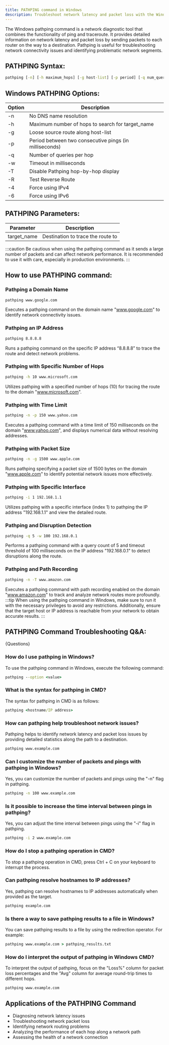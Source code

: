 ```yaml
---
title: PATHPING command in Windows
description: Troubleshoot network latency and packet loss with the Windows pathping command.
---
```


The Windows pathping command is a network diagnostic tool that combines the functionality of ping and traceroute. It provides detailed information on network latency and packet loss by sending packets to each router on the way to a destination. Pathping is useful for troubleshooting network connectivity issues and identifying problematic network segments.

## PATHPING Syntax:
```cmd
pathping [-n] [-h maximum_hops] [-g host-list] [-p period] [-q num_queries] [-w timeout] [-T] [-R] [-g host-list] [-w timeout] [-4] [-6] target_name
```

## Windows PATHPING Options:
| Option     | Description                              |
|------------|------------------------------------------|
| -n         | No DNS name resolution                   |
| -h         | Maximum number of hops to search for target_name |
| -g         | Loose source route along host-list       |
| -p         | Period between two consecutive pings (in milliseconds) |
| -q         | Number of queries per hop               |
| -w         | Timeout in milliseconds                 |
| -T         | Disable Pathping hop-by-hop display     |
| -R         | Test Reverse Route                       |
| -4         | Force using IPv4                        |
| -6         | Force using IPv6                        |

## PATHPING Parameters:
| Parameter   | Description                            |
|-------------|----------------------------------------|
| target_name | Destination to trace the route to      |

:::caution
Be cautious when using the pathping command as it sends a large number of packets and can affect network performance. It is recommended to use it with care, especially in production environments.
:::
## How to use PATHPING command:
### Pathping a Domain Name
```cmd
pathping www.google.com
```
Executes a pathping command on the domain name "www.google.com" to identify network connectivity issues.

### Pathping an IP Address
```cmd
pathping 8.8.8.8
```
Runs a pathping command on the specific IP address “8.8.8.8” to trace the route and detect network problems.

### Pathping with Specific Number of Hops
```cmd
pathping -h 10 www.microsoft.com
```
Utilizes pathping with a specified number of hops (10) for tracing the route to the domain "www.microsoft.com".

### Pathping with Time Limit
```cmd
pathping -n -p 150 www.yahoo.com
```
Executes a pathping command with a time limit of 150 milliseconds on the domain "www.yahoo.com", and displays numerical data without resolving addresses.

### Pathping with Packet Size
```cmd
pathping -n -g 1500 www.apple.com
```
Runs pathping specifying a packet size of 1500 bytes on the domain "www.apple.com" to identify potential network issues more effectively.

### Pathping with Specific Interface
```cmd
pathping -i 1 192.168.1.1
```
Utilizes pathping with a specific interface (index 1) to pathping the IP address "192.168.1.1" and view the detailed route.

### Pathping and Disruption Detection
```cmd
pathping -q 5 -w 100 192.168.0.1
```
Performs a pathping command with a query count of 5 and timeout threshold of 100 milliseconds on the IP address "192.168.0.1" to detect disruptions along the route.

### Pathping and Path Recording
```cmd
pathping -n -T www.amazon.com
```
Executes a pathping command with path recording enabled on the domain "www.amazon.com" to track and analyze network routes more profoundly.
:::tip
When using the pathping command in Windows, make sure to run it with the necessary privileges to avoid any restrictions. Additionally, ensure that the target host or IP address is reachable from your network to obtain accurate results.
:::

## PATHPING Command Troubleshooting Q&A:
{Questions}

### How do I use pathping in Windows?
To use the pathping command in Windows, execute the following command:
```cmd
pathping --option <value>
```

### What is the syntax for pathping in CMD?
The syntax for pathping in CMD is as follows:
```cmd
pathping <hostname/IP address>
```

### How can pathping help troubleshoot network issues?
Pathping helps to identify network latency and packet loss issues by providing detailed statistics along the path to a destination.
```cmd
pathping www.example.com
```

### Can I customize the number of packets and pings with pathping in Windows?
Yes, you can customize the number of packets and pings using the "-n" flag in pathping. 
```cmd
pathping -n 100 www.example.com
```

### Is it possible to increase the time interval between pings in pathping?
Yes, you can adjust the time interval between pings using the "-i" flag in pathping.
```cmd
pathping -i 2 www.example.com
```

### How do I stop a pathping operation in CMD?
To stop a pathping operation in CMD, press Ctrl + C on your keyboard to interrupt the process.

### Can pathping resolve hostnames to IP addresses?
Yes, pathping can resolve hostnames to IP addresses automatically when provided as the target.
```cmd
pathping example.com
```

### Is there a way to save pathping results to a file in Windows?
You can save pathping results to a file by using the redirection operator. For example:
```cmd
pathping www.example.com > pathping_results.txt
```

### How do I interpret the output of pathping in Windows CMD?
To interpret the output of pathping, focus on the "Loss%" column for packet loss percentages and the "Avg" column for average round-trip times to different hops.
```cmd
pathping www.example.com
```

## Applications of the PATHPING Command

- Diagnosing network latency issues
- Troubleshooting network packet loss
- Identifying network routing problems
- Analyzing the performance of each hop along a network path
- Assessing the health of a network connection